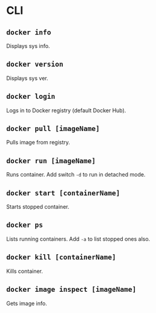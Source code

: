 # CLI

## `docker info`

Displays sys info.

## `docker version`

Displays sys ver.

## `docker login`

Logs in to Docker registry (default Docker Hub).

## `docker pull [imageName]`

Pulls image from registry.

## `docker run [imageName]`

Runs container. Add switch `-d` to run in detached mode.

## `docker start [containerName]`

Starts stopped container.

## `docker ps`

Lists running containers. Add `-a` to list stopped ones also.

## `docker kill [containerName]`

Kills container.

## `docker image inspect [imageName]`

Gets image info.

